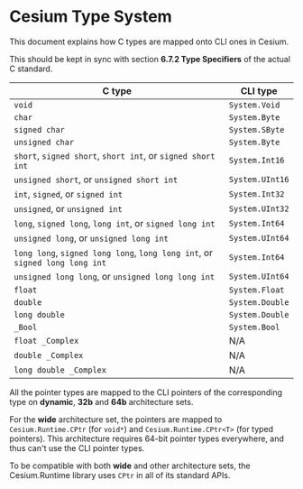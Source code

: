 Cesium Type System
==================

This document explains how C types are mapped onto CLI ones in Cesium.

This should be kept in sync with section **6.7.2 Type Specifiers** of the actual C standard.

| C type                                                                      | CLI type        |
|-----------------------------------------------------------------------------|-----------------|
| `void`                                                                      | `System.Void`   |
| `char`                                                                      | `System.Byte`   |
| `signed char`                                                               | `System.SByte`  |
| `unsigned char`                                                             | `System.Byte`   |
| `short`, `signed short`, `short int`, or `signed short int`                 | `System.Int16`  |
| `unsigned short`, or `unsigned short int`                                   | `System.UInt16` |
| `int`, `signed`, or `signed int`                                            | `System.Int32`  |
| `unsigned`, or `unsigned int`                                               | `System.UInt32` |
| `long`, `signed long`, `long int`, or `signed long int`                     | `System.Int64`  |
| `unsigned long`, or `unsigned long int`                                     | `System.UInt64` |
| `long long`, `signed long long`, `long long int`, or `signed long long int` | `System.Int64`  |
| `unsigned long long`, or `unsigned long long int`                           | `System.UInt64` |
| `float`                                                                     | `System.Float`  |
| `double`                                                                    | `System.Double` |
| `long double`                                                               | `System.Double` |
| `_Bool`                                                                     | `System.Bool`   |
| `float _Complex`                                                            | N/A             |
| `double _Complex`                                                           | N/A             |
| `long double _Complex`                                                      | N/A             |

All the pointer types are mapped to the CLI pointers of the corresponding type on **dynamic**, **32b** and **64b** architecture sets.

For the **wide** architecture set, the pointers are mapped to `Cesium.Runtime.CPtr` (for `void*`) and `Cesium.Runtime.CPtr<T>` (for typed pointers). This architecture requires 64-bit pointer types everywhere, and thus can't use the CLI pointer types.

To be compatible with both **wide** and other architecture sets, the Cesium.Runtime library uses `CPtr` in all of its standard APIs.
